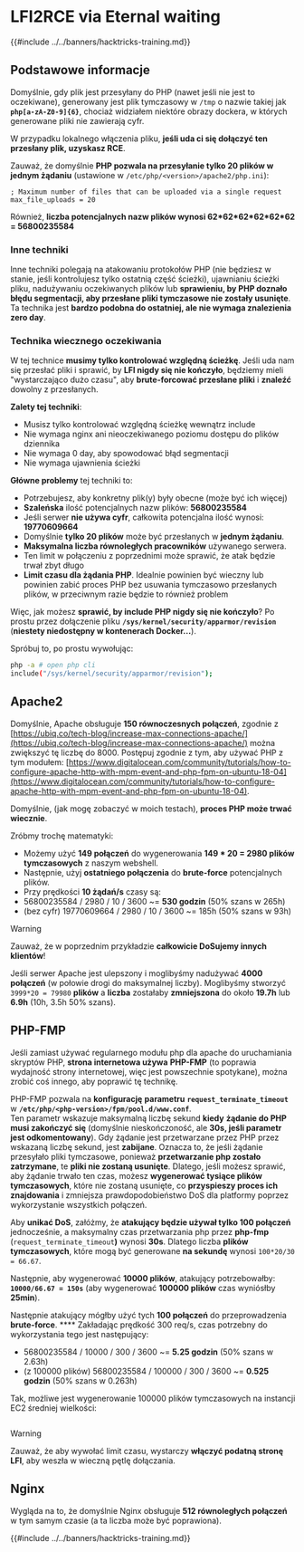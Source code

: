# LFI2RCE via Eternal waiting

{{#include ../../banners/hacktricks-training.md}}

## Podstawowe informacje

Domyślnie, gdy plik jest przesyłany do PHP (nawet jeśli nie jest to oczekiwane), generowany jest plik tymczasowy w `/tmp` o nazwie takiej jak **`php[a-zA-Z0-9]{6}`**, chociaż widziałem niektóre obrazy dockera, w których generowane pliki nie zawierają cyfr.

W przypadku lokalnego włączenia pliku, **jeśli uda ci się dołączyć ten przesłany plik, uzyskasz RCE**.

Zauważ, że domyślnie **PHP pozwala na przesyłanie tylko 20 plików w jednym żądaniu** (ustawione w `/etc/php/<version>/apache2/php.ini`):
```
; Maximum number of files that can be uploaded via a single request
max_file_uploads = 20
```
Również, **liczba potencjalnych nazw plików wynosi 62\*62\*62\*62\*62\*62 = 56800235584**

### Inne techniki

Inne techniki polegają na atakowaniu protokołów PHP (nie będziesz w stanie, jeśli kontrolujesz tylko ostatnią część ścieżki), ujawnianiu ścieżki pliku, nadużywaniu oczekiwanych plików lub **sprawieniu, by PHP doznało błędu segmentacji, aby przesłane pliki tymczasowe nie zostały usunięte**.\
Ta technika jest **bardzo podobna do ostatniej, ale nie wymaga znalezienia zero day**.

### Technika wiecznego oczekiwania

W tej technice **musimy tylko kontrolować względną ścieżkę**. Jeśli uda nam się przesłać pliki i sprawić, by **LFI nigdy się nie kończyło**, będziemy mieli "wystarczająco dużo czasu", aby **brute-forcować przesłane pliki** i **znaleźć** dowolny z przesłanych.

**Zalety tej techniki**:

- Musisz tylko kontrolować względną ścieżkę wewnątrz include
- Nie wymaga nginx ani nieoczekiwanego poziomu dostępu do plików dziennika
- Nie wymaga 0 day, aby spowodować błąd segmentacji
- Nie wymaga ujawnienia ścieżki

**Główne problemy** tej techniki to:

- Potrzebujesz, aby konkretny plik(y) były obecne (może być ich więcej)
- **Szaleńska** ilość potencjalnych nazw plików: **56800235584**
- Jeśli serwer **nie używa cyfr**, całkowita potencjalna ilość wynosi: **19770609664**
- Domyślnie **tylko 20 plików** może być przesłanych w **jednym żądaniu**.
- **Maksymalna liczba równoległych pracowników** używanego serwera.
- Ten limit w połączeniu z poprzednimi może sprawić, że atak będzie trwał zbyt długo
- **Limit czasu dla żądania PHP**. Idealnie powinien być wieczny lub powinien zabić proces PHP bez usuwania tymczasowo przesłanych plików, w przeciwnym razie będzie to również problem

Więc, jak możesz **sprawić, by include PHP nigdy się nie kończyło**? Po prostu przez dołączenie pliku **`/sys/kernel/security/apparmor/revision`** (**niestety niedostępny w kontenerach Docker...**).

Spróbuj to, po prostu wywołując:
```bash
php -a # open php cli
include("/sys/kernel/security/apparmor/revision");
```
## Apache2

Domyślnie, Apache obsługuje **150 równoczesnych połączeń**, zgodnie z [https://ubiq.co/tech-blog/increase-max-connections-apache/](https://ubiq.co/tech-blog/increase-max-connections-apache/) można zwiększyć tę liczbę do 8000. Postępuj zgodnie z tym, aby używać PHP z tym modułem: [https://www.digitalocean.com/community/tutorials/how-to-configure-apache-http-with-mpm-event-and-php-fpm-on-ubuntu-18-04](https://www.digitalocean.com/community/tutorials/how-to-configure-apache-http-with-mpm-event-and-php-fpm-on-ubuntu-18-04).

Domyślnie, (jak mogę zobaczyć w moich testach), **proces PHP może trwać wiecznie**.

Zróbmy trochę matematyki:

- Możemy użyć **149 połączeń** do wygenerowania **149 \* 20 = 2980 plików tymczasowych** z naszym webshell.
- Następnie, użyj **ostatniego połączenia** do **brute-force** potencjalnych plików.
- Przy prędkości **10 żądań/s** czasy są:
- 56800235584 / 2980 / 10 / 3600 \~= **530 godzin** (50% szans w 265h)
- (bez cyfr) 19770609664 / 2980 / 10 / 3600 \~= 185h (50% szans w 93h)

> [!WARNING]
> Zauważ, że w poprzednim przykładzie **całkowicie DoSujemy innych klientów**!

Jeśli serwer Apache jest ulepszony i moglibyśmy nadużywać **4000 połączeń** (w połowie drogi do maksymalnej liczby). Moglibyśmy stworzyć `3999*20 = 79980` **plików** a **liczba** zostałaby **zmniejszona** do około **19.7h** lub **6.9h** (10h, 3.5h 50% szans).

## PHP-FMP

Jeśli zamiast używać regularnego modułu php dla apache do uruchamiania skryptów PHP, **strona internetowa używa** **PHP-FMP** (to poprawia wydajność strony internetowej, więc jest powszechnie spotykane), można zrobić coś innego, aby poprawić tę technikę.

PHP-FMP pozwala na **konfigurację** **parametru** **`request_terminate_timeout`** w **`/etc/php/<php-version>/fpm/pool.d/www.conf`**.\
Ten parametr wskazuje maksymalną liczbę sekund **kiedy** **żądanie do PHP musi zakończyć się** (domyślnie nieskończoność, ale **30s, jeśli parametr jest odkomentowany**). Gdy żądanie jest przetwarzane przez PHP przez wskazaną liczbę sekund, jest **zabijane**. Oznacza to, że jeśli żądanie przesyłało pliki tymczasowe, ponieważ **przetwarzanie php zostało zatrzymane**, te **pliki nie zostaną usunięte**. Dlatego, jeśli możesz sprawić, aby żądanie trwało ten czas, możesz **wygenerować tysiące plików tymczasowych**, które nie zostaną usunięte, co **przyspieszy proces ich znajdowania** i zmniejsza prawdopodobieństwo DoS dla platformy poprzez wykorzystanie wszystkich połączeń.

Aby **unikać DoS**, załóżmy, że **atakujący będzie używał tylko 100 połączeń** jednocześnie, a maksymalny czas przetwarzania php przez **php-fmp** (`request_terminate_timeout`**)** wynosi **30s**. Dlatego liczba **plików tymczasowych**, które mogą być generowane **na sekundę** wynosi `100*20/30 = 66.67`.

Następnie, aby wygenerować **10000 plików**, atakujący potrzebowałby: **`10000/66.67 = 150s`** (aby wygenerować **100000 plików** czas wyniósłby **25min**).

Następnie atakujący mógłby użyć tych **100 połączeń** do przeprowadzenia **brute-force**. \*\*\*\* Zakładając prędkość 300 req/s, czas potrzebny do wykorzystania tego jest następujący:

- 56800235584 / 10000 / 300 / 3600 \~= **5.25 godzin** (50% szans w 2.63h)
- (z 100000 plików) 56800235584 / 100000 / 300 / 3600 \~= **0.525 godzin** (50% szans w 0.263h)

Tak, możliwe jest wygenerowanie 100000 plików tymczasowych na instancji EC2 średniej wielkości:

<figure><img src="../../images/image (240).png" alt=""><figcaption></figcaption></figure>

> [!WARNING]
> Zauważ, że aby wywołać limit czasu, wystarczy **włączyć podatną stronę LFI**, aby weszła w wieczną pętlę dołączania.

## Nginx

Wygląda na to, że domyślnie Nginx obsługuje **512 równoległych połączeń** w tym samym czasie (a ta liczba może być poprawiona).

{{#include ../../banners/hacktricks-training.md}}
